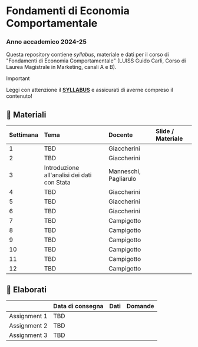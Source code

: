 # Fondamenti di Economia Comportamentale

### Anno accademico 2024-25

Questa repository contiene *syllabus*, materiale e dati per il corso di "Fondamenti di Economia Comportamentale" (LUISS Guido Carli, Corso di Laurea Magistrale in Marketing, canali A e B).

> [!IMPORTANT]
> Leggi con attenzione il [**SYLLABUS**](https://github.com/ncampigotto/FECOMP_LUISS_2024/blob/main/Syllabus/Syllabus.md) e assicurati di averne compreso il contenuto!


## 📌 Materiali

| **Settimana**     | **Tema**                                   | **Docente**    | **Slide / Materiale**    |
|:-------------|:--------------------------------------------|:------------------|:-------------------------|
| 1            | TBD        | Giaccherini       | |
| 2            | TBD                       | Giaccherini       |  |
| 3            | Introduzione all'analisi dei dati con Stata    | Manneschi, Pagliarulo     | |
| 4            | TBD                           | Giaccherini       | |
| 5            | TBD                       | Giaccherini       | |
| 6            | TBD                       | Giaccherini       | |
| 7            | TBD                                    | Campigotto        | |
| 8            | TBD                         | Campigotto        | |
| 9            | TBD                          | Campigotto        | |
| 10           | TBD                           | Campigotto        | |
| 11           | TBD                                      | Campigotto        | |
| 12           | TBD                       | Campigotto        | |


## 📌 Elaborati

|              | **Data di consegna**                                | **Dati**          | **Domande**    |
|:-------------|:--------------------------------------------|:------------------|:-----------------|
| Assignment 1 | TBD | |
| Assignment 2 | TBD | |
| Assignment 3 | TBD | |
